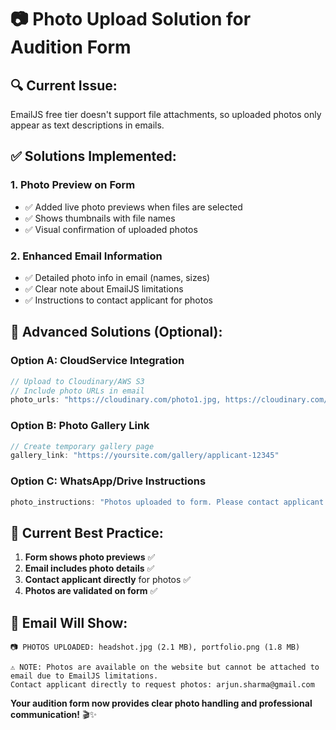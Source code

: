 # 📷 Photo Upload Solution for Audition Form

## 🔍 **Current Issue:**
EmailJS free tier doesn't support file attachments, so uploaded photos only appear as text descriptions in emails.

## ✅ **Solutions Implemented:**

### 1. **Photo Preview on Form**
- ✅ Added live photo previews when files are selected
- ✅ Shows thumbnails with file names
- ✅ Visual confirmation of uploaded photos

### 2. **Enhanced Email Information**
- ✅ Detailed photo info in email (names, sizes)
- ✅ Clear note about EmailJS limitations
- ✅ Instructions to contact applicant for photos

## 🚀 **Advanced Solutions (Optional):**

### Option A: **CloudService Integration**
```javascript
// Upload to Cloudinary/AWS S3
// Include photo URLs in email
photo_urls: "https://cloudinary.com/photo1.jpg, https://cloudinary.com/photo2.jpg"
```

### Option B: **Photo Gallery Link**
```javascript
// Create temporary gallery page
gallery_link: "https://yoursite.com/gallery/applicant-12345"
```

### Option C: **WhatsApp/Drive Instructions**
```javascript
photo_instructions: "Photos uploaded to form. Please contact applicant at +91-9876543210 for photos via WhatsApp"
```

## 🎯 **Current Best Practice:**
1. **Form shows photo previews** ✅
2. **Email includes photo details** ✅  
3. **Contact applicant directly** for photos ✅
4. **Photos are validated on form** ✅

## 📧 **Email Will Show:**
```
📷 PHOTOS UPLOADED: headshot.jpg (2.1 MB), portfolio.png (1.8 MB)

⚠️ NOTE: Photos are available on the website but cannot be attached to email due to EmailJS limitations.
Contact applicant directly to request photos: arjun.sharma@gmail.com
```

**Your audition form now provides clear photo handling and professional communication!** 🎬✨
